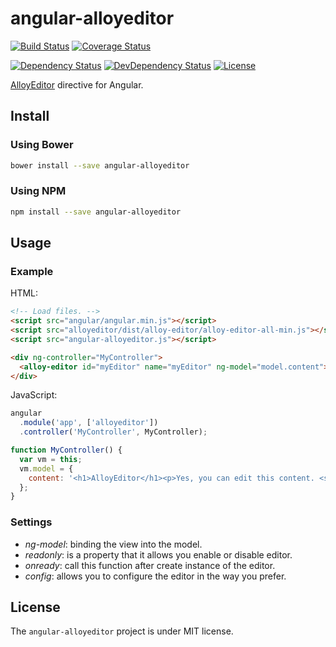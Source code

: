 # angular-alloyeditor

[![Build Status](https://travis-ci.org/thiagogarbazza/angular-alloyeditor.svg?branch=0.0.4)](https://travis-ci.org/thiagogarbazza/angular-alloyeditor)
[![Coverage Status](https://coveralls.io/repos/github/thiagogarbazza/angular-alloyeditor/badge.svg?branch=0.0.4)](https://coveralls.io/github/thiagogarbazza/angular-alloyeditor?branch=0.0.4)

[![Dependency Status](https://david-dm.org/thiagogarbazza/angular-alloyeditor.svg?theme=shields.io)](https://david-dm.org/thiagogarbazza/angular-alloyeditor)
[![DevDependency Status](https://david-dm.org/thiagogarbazza/angular-alloyeditor/dev-status.svg?theme=shields.io)](https://david-dm.org/thiagogarbazza/angular-alloyeditor#info=devDependencies)
[![License](http://img.shields.io/:license-mit-blue.svg)](https://github.com/thiagogarbazza/angular-alloyeditor/)

[AlloyEditor] directive for Angular.

## Install

### Using Bower

```sh
bower install --save angular-alloyeditor
```

### Using NPM

```sh
npm install --save angular-alloyeditor
```

## Usage

### Example

HTML:
```html
<!-- Load files. -->
<script src="angular/angular.min.js"></script>
<script src="alloyeditor/dist/alloy-editor/alloy-editor-all-min.js"></script>
<script src="angular-alloyeditor.js"></script>

<div ng-controller="MyController">
  <alloy-editor id="myEditor" name="myEditor" ng-model="model.content"></alloy-editor>
</div>
```

JavaScript:
```js
angular
  .module('app', ['alloyeditor'])
  .controller('MyController', MyController);

function MyController() {
  var vm = this;
  vm.model = {
    content: '<h1>AlloyEditor</h1><p>Yes, you can edit this content. <strong>Right here and right now</strong>.</p>'
  };
}
```

### Settings
* _ng-model_: binding the view into the model.
* _readonly_: is a property that it allows you enable or disable editor.
* _onready_: call this function after create instance of the editor.
* _config_: allows you to configure the editor in the way you prefer.


## License

The `angular-alloyeditor` project is under MIT license.


[AlloyEditor]: https://alloyeditor.com/ "AlloyEditor a modern WYSIWYG editor built on top of CKEDITOR, designed to create modern and gorgeous web content"
[AlloyEditor Configuration]: http://alloyeditor.com/guides/editor_configuration/ "AlloyEditor allows you to configure the editor in the way you prefer"

